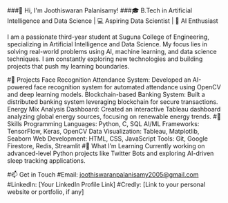 ###👋 Hi, I'm Joothiswaran Palanisamy!
###🎓 B.Tech in Artificial Intelligence and Data Science | 💻 Aspiring Data Scientist | 🤖 AI Enthusiast

I am a passionate third-year student at Suguna College of Engineering, specializing in Artificial Intelligence and Data Science. My focus lies in solving real-world problems using AI, machine learning, and data science techniques. I am constantly exploring new technologies and building projects that push my learning boundaries.

#🚀 Projects
Face Recognition Attendance System: Developed an AI-powered face recognition system for automated attendance using OpenCV and deep learning models.
Blockchain-based Banking System: Built a distributed banking system leveraging blockchain for secure transactions.
Energy Mix Analysis Dashboard: Created an interactive Tableau dashboard analyzing global energy sources, focusing on renewable energy trends.
#🔧 Skills
Programming Languages: Python, C, SQL
AI/ML Frameworks: TensorFlow, Keras, OpenCV
Data Visualization: Tableau, Matplotlib, Seaborn
Web Development: HTML, CSS, JavaScript
Tools: Git, Google Firestore, Redis, Streamlit
#🌱 What I’m Learning
Currently working on advanced-level Python projects like Twitter Bots and exploring AI-driven sleep tracking applications.

#📫 Get in Touch
#Email: joothiswaranpalanisamy2005@gmail.com
#LinkedIn: [Your LinkedIn Profile Link]
#Credly: [Link to your personal website or portfolio, if any]
